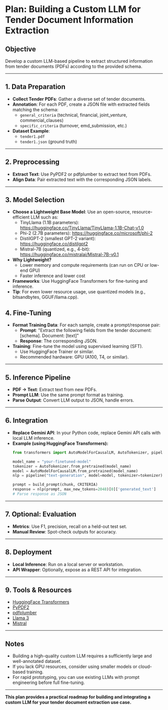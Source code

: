 # Plan: Building a Custom LLM for Tender Document Information Extraction

## Objective
Develop a custom LLM-based pipeline to extract structured information from tender documents (PDFs) according to the provided schema.

---

## 1. Data Preparation

- **Collect Tender PDFs**: Gather a diverse set of tender documents.
- **Annotation**: For each PDF, create a JSON file with extracted fields matching the schema:
  - `general_criteria` (technical, financial, joint_venture, commercial_clauses)
  - `specific_criteria` (turnover, emd_submission, etc.)
- **Dataset Example**:
  - `tender1.pdf`
  - `tender1.json` (ground truth)

---

## 2. Preprocessing

- **Extract Text**: Use PyPDF2 or pdfplumber to extract text from PDFs.
- **Align Data**: Pair extracted text with the corresponding JSON labels.

---

## 3. Model Selection

- **Choose a Lightweight Base Model**: Use an open-source, resource-efficient LLM such as:
  - TinyLlama (1.1B parameters): https://huggingface.co/TinyLlama/TinyLlama-1.1B-Chat-v1.0
  - Phi-2 (2.7B parameters): https://huggingface.co/microsoft/phi-2
  - DistilGPT-2 (smallest GPT-2 variant): https://huggingface.co/distilgpt2
  - Mistral-7B (quantized, e.g., 4-bit): https://huggingface.co/mistralai/Mistral-7B-v0.1
- **Why Lightweight?**
  - Lower memory and compute requirements (can run on CPU or low-end GPU)
  - Faster inference and lower cost
- **Frameworks**: Use HuggingFace Transformers for fine-tuning and inference.
- **Tip**: For even lower resource usage, use quantized models (e.g., bitsandbytes, GGUF/llama.cpp).


## 4. Fine-Tuning

- **Format Training Data**: For each sample, create a prompt/response pair:
  - **Prompt**: "Extract the following fields from the tender document: [schema]. Document: [text]"
  - **Response**: The corresponding JSON.
- **Training**: Fine-tune the model using supervised learning (SFT).
  - Use HuggingFace Trainer or similar.
  - Recommended hardware: GPU (A100, T4, or similar).

---

## 5. Inference Pipeline

- **PDF → Text**: Extract text from new PDFs.
- **Prompt LLM**: Use the same prompt format as training.
- **Parse Output**: Convert LLM output to JSON, handle errors.

---

## 6. Integration

- **Replace Gemini API**: In your Python code, replace Gemini API calls with local LLM inference.
- **Example (using HuggingFace Transformers):**
  ```python
  from transformers import AutoModelForCausalLM, AutoTokenizer, pipeline

  model_name = "your-finetuned-model"
  tokenizer = AutoTokenizer.from_pretrained(model_name)
  model = AutoModelForCausalLM.from_pretrained(model_name)
  nlp = pipeline("text-generation", model=model, tokenizer=tokenizer)

  prompt = build_prompt(chunk, CRITERIA)
  response = nlp(prompt, max_new_tokens=2048)[0]['generated_text']
  # Parse response as JSON
  ```

---

## 7. Optional: Evaluation

- **Metrics**: Use F1, precision, recall on a held-out test set.
- **Manual Review**: Spot-check outputs for accuracy.

---

## 8. Deployment

- **Local Inference**: Run on a local server or workstation.
- **API Wrapper**: Optionally, expose as a REST API for integration.

---

## 9. Tools & Resources

- [HuggingFace Transformers](https://huggingface.co/docs/transformers/index)
- [PyPDF2](https://pypi.org/project/PyPDF2/)
- [pdfplumber](https://pypi.org/project/pdfplumber/)
- [Llama 3](https://ai.meta.com/llama/)
- [Mistral](https://mistral.ai/)

---

## Notes

- Building a high-quality custom LLM requires a sufficiently large and well-annotated dataset.
- If you lack GPU resources, consider using smaller models or cloud-based training.
- For rapid prototyping, you can use existing LLMs with prompt engineering before full fine-tuning.

---

**This plan provides a practical roadmap for building and integrating a custom LLM for your tender document extraction use case.**
